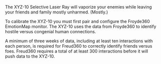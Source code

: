 The XYZ-10 Selective Laser Ray will vaporize your enemies while leaving your friends and family mostly unharmed. (Mostly.)

To calibrate the XYZ-10 you must first pair and configure the Froyde360 EmotionMap monitor. The XYZ-10 uses the data from Froyde360 to identify hostile versus congenial human connections.

A minimum of three weeks of data, including at least ten interactions with each person, is required for Freud360 to correctly identify friends versus foes. Freud360 requires a total of at least 300 interactions before it will push data to the XYZ-10.
